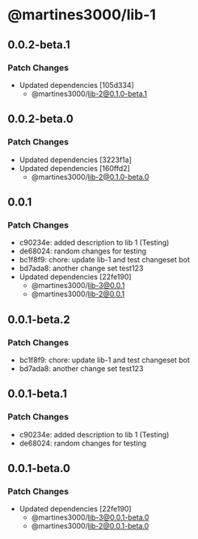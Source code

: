 # @martines3000/lib-1

## 0.0.2-beta.1

### Patch Changes

- Updated dependencies [105d334]
  - @martines3000/lib-2@0.1.0-beta.1

## 0.0.2-beta.0

### Patch Changes

- Updated dependencies [3223f1a]
- Updated dependencies [160ffd2]
  - @martines3000/lib-2@0.1.0-beta.0

## 0.0.1

### Patch Changes

- c90234e: added description to lib 1 (Testing)
- de68024: random changes for testing
- bc1f8f9: chore: update lib-1 and test changeset bot
- bd7ada8: another change set test123
- Updated dependencies [22fe190]
  - @martines3000/lib-3@0.0.1
  - @martines3000/lib-2@0.0.1

## 0.0.1-beta.2

### Patch Changes

- bc1f8f9: chore: update lib-1 and test changeset bot
- bd7ada8: another change set test123

## 0.0.1-beta.1

### Patch Changes

- c90234e: added description to lib 1 (Testing)
- de68024: random changes for testing

## 0.0.1-beta.0

### Patch Changes

- Updated dependencies [22fe190]
  - @martines3000/lib-3@0.0.1-beta.0
  - @martines3000/lib-2@0.0.1-beta.0
